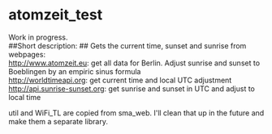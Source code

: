 # atomzeit_test
Work in progress.  
##Short description:  ##
Gets the current time, sunset and sunrise from webpages:  
http://www.atomzeit.eu: get all data for Berlin. Adjust sunrise and sunset to Boeblingen by an empiric sinus formula  
http://worldtimeapi.org: get current time and local UTC adjustment  
http://api.sunrise-sunset.org: get sunrise and sunset in UTC and adjust to local time  

util and WiFi_TL are copied from sma_web. I'll clean that up in the future and make them a separate library.   
